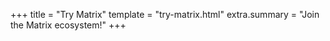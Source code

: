 +++
title = "Try Matrix"
template = "try-matrix.html"
extra.summary = "Join the Matrix ecosystem!"
+++
